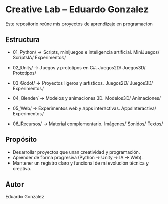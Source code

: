 # Creative Lab – Eduardo Gonzalez

Este repositorio reúne mis proyectos de aprendizaje en programacion 

## Estructura

- 01_Python/ → Scripts, minijuegos e inteligencia artificial.
  MiniJuegos/
  ScriptsIA/
  Experimentos/

- 02_Unity/ → Juegos y prototipos en C#.
  Juegos2D/
  Juegos3D/
  Prototipos/

- 03_Godot/ → Proyectos ligeros y artísticos.
  Juegos2D/
  Juegos3D/
  Experimentos/

- 04_Blender/ → Modelos y animaciones 3D.
  Modelos3D/
  Animaciones/

- 05_Web/ → Experimentos web y apps interactivas.
  AppsInteractiva/
  Experimentos/

- 06_Recursos/ → Material complementario.
  Imágenes/
  Sonidos/
  Textos/

## Propósito

- Desarrollar proyectos que unan creatividad y programación.  
- Aprender de forma progresiva (Python → Unity → IA → Web).  
- Mantener un registro claro y funcional de mi evolución técnica y creativa.  

## Autor

Eduardo Gonzalez 